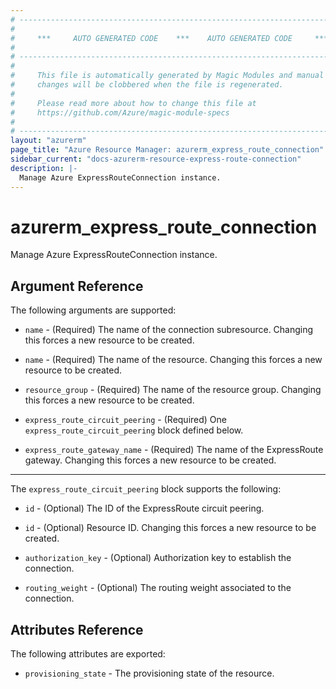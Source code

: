 ```yaml
---
# ----------------------------------------------------------------------------
#
#     ***     AUTO GENERATED CODE    ***    AUTO GENERATED CODE     ***
#
# ----------------------------------------------------------------------------
#
#     This file is automatically generated by Magic Modules and manual
#     changes will be clobbered when the file is regenerated.
#
#     Please read more about how to change this file at
#     https://github.com/Azure/magic-module-specs
#
# ----------------------------------------------------------------------------
layout: "azurerm"
page_title: "Azure Resource Manager: azurerm_express_route_connection"
sidebar_current: "docs-azurerm-resource-express-route-connection"
description: |-
  Manage Azure ExpressRouteConnection instance.
---
```


# azurerm_express_route_connection

Manage Azure ExpressRouteConnection instance.


## Argument Reference

The following arguments are supported:

* `name` - (Required) The name of the connection subresource. Changing this forces a new resource to be created.

* `name` - (Required) The name of the resource. Changing this forces a new resource to be created.

* `resource_group` - (Required) The name of the resource group. Changing this forces a new resource to be created.

* `express_route_circuit_peering` - (Required) One `express_route_circuit_peering` block defined below.

* `express_route_gateway_name` - (Required) The name of the ExpressRoute gateway. Changing this forces a new resource to be created.

---

The `express_route_circuit_peering` block supports the following:

* `id` - (Optional) The ID of the ExpressRoute circuit peering.

* `id` - (Optional) Resource ID. Changing this forces a new resource to be created.

* `authorization_key` - (Optional) Authorization key to establish the connection.

* `routing_weight` - (Optional) The routing weight associated to the connection.

## Attributes Reference

The following attributes are exported:

* `provisioning_state` - The provisioning state of the resource.
